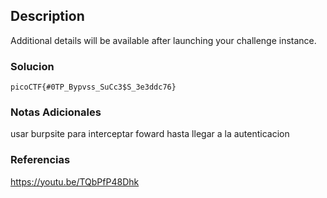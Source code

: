## Description

Additional details will be available after launching your challenge instance.
### Solucion

```
picoCTF{#0TP_Bypvss_SuCc3$S_3e3ddc76}
```
### Notas Adicionales
usar burpsite para interceptar foward hasta llegar a la autenticacion
### Referencias
https://youtu.be/TQbPfP48Dhk